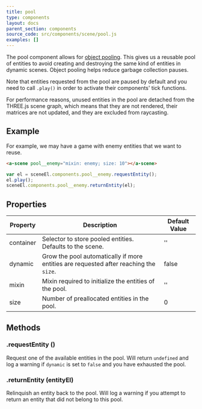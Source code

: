```yaml
---
title: pool
type: components
layout: docs
parent_section: components
source_code: src/components/scene/pool.js
examples: []
---
```


The pool component allows for [object
pooling](https://en.wikipedia.org/wiki/Object_pool_pattern). This gives us a
reusable pool of entities to avoid creating and destroying the same kind of
entities in dynamic scenes. Object pooling helps reduce garbage collection pauses.

Note that entities requested from the pool are paused by default and you need 
to call `.play()` in order to activate their components' tick functions.

For performance reasons, unused entities in the pool are detached from the THREE.js scene graph, which means that they are not rendered, their matrices are not updated, and they are excluded from raycasting.

## Example

For example, we may have a game with enemy entities that we want to reuse.

```html
<a-scene pool__enemy="mixin: enemy; size: 10"></a-scene>
```

```js
var el = sceneEl.components.pool__enemy.requestEntity();
el.play();
sceneEl.components.pool__enemy.returnEntity(el);
```

## Properties

| Property | Description                                                                           | Default Value |
|----------|---------------------------------------------------------------------------------------|---------------|
| container | Selector to store pooled entities. Defaults to the scene. | '' |
| dynamic  | Grow the pool automatically if more entities are requested after reaching the `size`. | false         |
| mixin    | Mixin required to initialize the entities of the pool.                                | ''            |
| size     | Number of preallocated entities in the pool.                                          | 0             |

## Methods

### .requestEntity ()

Request one of the available entities in the pool. Will return `undefined` and 
log a warning if `dynamic` is set to `false` and you have exhausted the pool.

### .returnEntity (entityEl)

Relinquish an entity back to the pool. Will log a warning if you attempt to return
an entity that did not belong to this pool.
